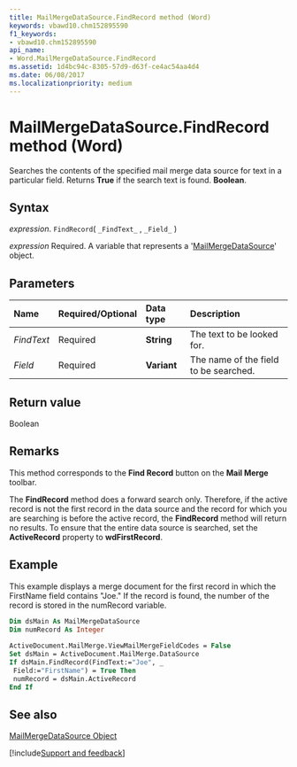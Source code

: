```yaml
---
title: MailMergeDataSource.FindRecord method (Word)
keywords: vbawd10.chm152895590
f1_keywords:
- vbawd10.chm152895590
api_name:
- Word.MailMergeDataSource.FindRecord
ms.assetid: 1d4bc94c-8305-57d9-d63f-ce4ac54aa4d4
ms.date: 06/08/2017
ms.localizationpriority: medium
---
```



# MailMergeDataSource.FindRecord method (Word)

Searches the contents of the specified mail merge data source for text in a particular field. Returns **True** if the search text is found. **Boolean**.


## Syntax

_expression_. `FindRecord`( `_FindText_` , `_Field_` )

_expression_ Required. A variable that represents a '[MailMergeDataSource](Word.MailMergeDataSource.md)' object.


## Parameters



|Name|Required/Optional|Data type|Description|
|:-----|:-----|:-----|:-----|
| _FindText_|Required| **String**|The text to be looked for.|
| _Field_|Required| **Variant**|The name of the field to be searched.|

## Return value

Boolean


## Remarks

This method corresponds to the **Find Record** button on the **Mail Merge** toolbar.

The **FindRecord** method does a forward search only. Therefore, if the active record is not the first record in the data source and the record for which you are searching is before the active record, the **FindRecord** method will return no results. To ensure that the entire data source is searched, set the **ActiveRecord** property to **wdFirstRecord**.


## Example

This example displays a merge document for the first record in which the FirstName field contains "Joe." If the record is found, the number of the record is stored in the numRecord variable.


```vb
Dim dsMain As MailMergeDataSource 
Dim numRecord As Integer 
 
ActiveDocument.MailMerge.ViewMailMergeFieldCodes = False 
Set dsMain = ActiveDocument.MailMerge.DataSource 
If dsMain.FindRecord(FindText:="Joe", _ 
 Field:="FirstName") = True Then 
 numRecord = dsMain.ActiveRecord 
End If
```


## See also


[MailMergeDataSource Object](Word.MailMergeDataSource.md)

[!include[Support and feedback](~/includes/feedback-boilerplate.md)]